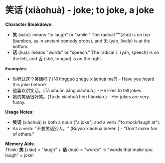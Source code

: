 # **笑话 (xiàohuà) - joke; to joke, a joke**

**Character Breakdown**:  
- **笑** (xiào): means "to laugh" or "smile." The radical ⺮(zhú) is on top (bamboo, as in ancient comedy props), and 夭 (yāo, lively) is at the bottom.  
- **话** (huà): means "words" or "speech." The radical 讠(yán, speech) is on the left, and 舌 (shé, tongue) is on the right.

**Examples**:  
- 你听过这个笑话吗？(Nǐ tīngguò zhège xiàohuà ma?) - Have you heard this joke before?  
- 他喜欢讲笑话。(Tā xǐhuān jiǎng xiàohuà.) - He likes to tell jokes.  
- 她的笑话很好笑。(Tā de xiàohuà hěn hǎoxiào.) - Her jokes are very funny.

**Usage Notes**:  
- **笑话** (xiàohuà) is both a noun ("a joke") and a verb ("to mock/laugh at").  
- As a verb: "不要笑话别人。" (Bùyào xiàohuà biérén.) - "Don't make fun of others."

**Memory Aids**:  
Think: **笑** (xiào) = "laugh" + **话** (huà) = "words" → "words that make you laugh" = joke!